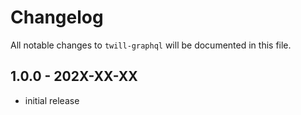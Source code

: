 # Changelog

All notable changes to `twill-graphql` will be documented in this file.

## 1.0.0 - 202X-XX-XX

- initial release

